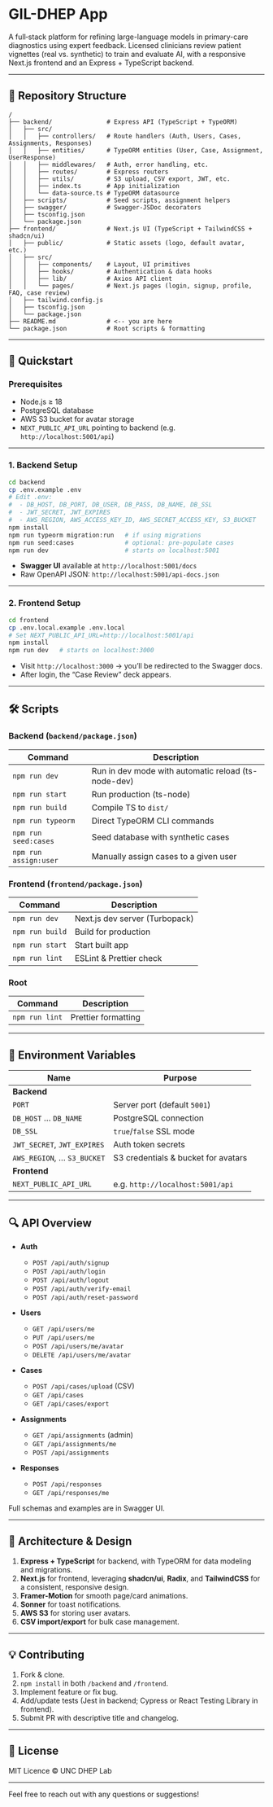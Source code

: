 # GIL-DHEP App

A full‐stack platform for refining large-language models in primary-care diagnostics using expert feedback. Licensed clinicians review patient vignettes (real vs. synthetic) to train and evaluate AI, with a responsive Next.js frontend and an Express + TypeScript backend.

---

## 📁 Repository Structure

```
/
├── backend/               # Express API (TypeScript + TypeORM)
│   ├── src/
│   │   ├── controllers/   # Route handlers (Auth, Users, Cases, Assignments, Responses)
│   │   ├── entities/      # TypeORM entities (User, Case, Assignment, UserResponse)
│   │   ├── middlewares/   # Auth, error handling, etc.
│   │   ├── routes/        # Express routers
│   │   ├── utils/         # S3 upload, CSV export, JWT, etc.
│   │   ├── index.ts       # App initialization
│   │   └── data-source.ts # TypeORM datasource
│   ├── scripts/           # Seed scripts, assignment helpers
│   ├── swagger/           # Swagger‐JSDoc decorators
│   ├── tsconfig.json
│   └── package.json
├── frontend/              # Next.js UI (TypeScript + TailwindCSS + shadcn/ui)
│   ├── public/            # Static assets (logo, default avatar, etc.)
│   ├── src/
│   │   ├── components/    # Layout, UI primitives
│   │   ├── hooks/         # Authentication & data hooks
│   │   ├── lib/           # Axios API client
│   │   └── pages/         # Next.js pages (login, signup, profile, FAQ, case review)
│   ├── tailwind.config.js
│   ├── tsconfig.json
│   └── package.json
├── README.md              # <-- you are here
└── package.json           # Root scripts & formatting
```

---

## 🚀 Quickstart

### Prerequisites

- Node.js ≥ 18
- PostgreSQL database
- AWS S3 bucket for avatar storage
- `NEXT_PUBLIC_API_URL` pointing to backend (e.g. `http://localhost:5001/api`)

---

### 1. Backend Setup

```bash
cd backend
cp .env.example .env
# Edit .env:
#  - DB_HOST, DB_PORT, DB_USER, DB_PASS, DB_NAME, DB_SSL
#  - JWT_SECRET, JWT_EXPIRES
#  - AWS_REGION, AWS_ACCESS_KEY_ID, AWS_SECRET_ACCESS_KEY, S3_BUCKET
npm install
npm run typeorm migration:run   # if using migrations
npm run seed:cases              # optional: pre‐populate cases
npm run dev                     # starts on localhost:5001
```

- **Swagger UI** available at `http://localhost:5001/docs`
- Raw OpenAPI JSON: `http://localhost:5001/api-docs.json`

---

### 2. Frontend Setup

```bash
cd frontend
cp .env.local.example .env.local
# Set NEXT_PUBLIC_API_URL=http://localhost:5001/api
npm install
npm run dev   # starts on localhost:3000
```

- Visit `http://localhost:3000` → you’ll be redirected to the Swagger docs.
- After login, the “Case Review” deck appears.

---

## 🛠️ Scripts

### Backend (`backend/package.json`)

| Command               | Description                                         |
| --------------------- | --------------------------------------------------- |
| `npm run dev`         | Run in dev mode with automatic reload (ts-node-dev) |
| `npm run start`       | Run production (ts-node)                            |
| `npm run build`       | Compile TS to `dist/`                               |
| `npm run typeorm`     | Direct TypeORM CLI commands                         |
| `npm run seed:cases`  | Seed database with synthetic cases                  |
| `npm run assign:user` | Manually assign cases to a given user               |

### Frontend (`frontend/package.json`)

| Command         | Description                    |
| --------------- | ------------------------------ |
| `npm run dev`   | Next.js dev server (Turbopack) |
| `npm run build` | Build for production           |
| `npm run start` | Start built app                |
| `npm run lint`  | ESLint & Prettier check        |

### Root

| Command        | Description         |
| -------------- | ------------------- |
| `npm run lint` | Prettier formatting |

---

## 📝 Environment Variables

| Name                        | Purpose                             |
| --------------------------- | ----------------------------------- |
| **Backend**                 |                                     |
| `PORT`                      | Server port (default `5001`)        |
| `DB_HOST` … `DB_NAME`       | PostgreSQL connection               |
| `DB_SSL`                    | `true`/`false` SSL mode             |
| `JWT_SECRET`, `JWT_EXPIRES` | Auth token secrets                  |
| `AWS_REGION`, … `S3_BUCKET` | S3 credentials & bucket for avatars |
| **Frontend**                |                                     |
| `NEXT_PUBLIC_API_URL`       | e.g. `http://localhost:5001/api`    |

---

## 🔍 API Overview

- **Auth**

  - `POST /api/auth/signup`
  - `POST /api/auth/login`
  - `POST /api/auth/logout`
  - `POST /api/auth/verify-email`
  - `POST /api/auth/reset-password`

- **Users**

  - `GET /api/users/me`
  - `PUT /api/users/me`
  - `POST /api/users/me/avatar`
  - `DELETE /api/users/me/avatar`

- **Cases**

  - `POST /api/cases/upload` (CSV)
  - `GET /api/cases`
  - `GET /api/cases/export`

- **Assignments**

  - `GET /api/assignments` (admin)
  - `GET /api/assignments/me`
  - `POST /api/assignments`

- **Responses**

  - `POST /api/responses`
  - `GET /api/responses/me`

Full schemas and examples are in Swagger UI.

---

## 🧩 Architecture & Design

1. **Express + TypeScript** for backend, with TypeORM for data modeling and migrations.
2. **Next.js** for frontend, leveraging **shadcn/ui**, **Radix**, and **TailwindCSS** for a consistent, responsive design.
3. **Framer-Motion** for smooth page/card animations.
4. **Sonner** for toast notifications.
5. **AWS S3** for storing user avatars.
6. **CSV import/export** for bulk case management.

---

## 💡 Contributing

1. Fork & clone.
2. `npm install` in both `/backend` and `/frontend`.
3. Implement feature or fix bug.
4. Add/update tests (Jest in backend; Cypress or React Testing Library in frontend).
5. Submit PR with descriptive title and changelog.

---

## 📄 License

MIT Licence © UNC DHEP Lab

---

Feel free to reach out with any questions or suggestions!
